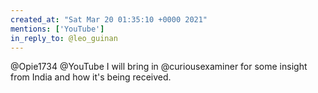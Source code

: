 ```yaml
---
created_at: "Sat Mar 20 01:35:10 +0000 2021"
mentions: ['YouTube']
in_reply_to: @leo_guinan
---
```


@Opie1734 @YouTube I will bring in @curiousexaminer for some insight from India and how it's being received.